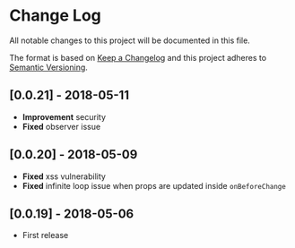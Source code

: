 # Change Log
All notable changes to this project will be documented in this file.

The format is based on [Keep a Changelog](http://keepachangelog.com/)
and this project adheres to [Semantic Versioning](http://semver.org/).

## [0.0.21] - 2018-05-11
- **Improvement** security
- **Fixed** observer issue

## [0.0.20] - 2018-05-09
- **Fixed** xss vulnerability
- **Fixed** infinite loop issue when props are updated inside `onBeforeChange`

## [0.0.19] - 2018-05-06
- First release
